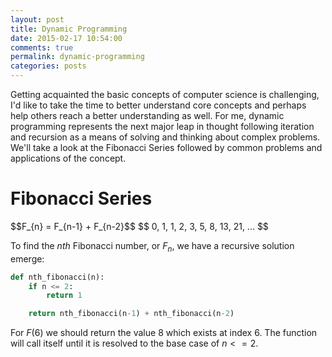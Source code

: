 ```yaml
---
layout: post
title: Dynamic Programming
date: 2015-02-17 10:54:00
comments: true
permalink: dynamic-programming
categories: posts
---
```


Getting acquainted the basic concepts of computer science is challenging, I'd like to take the time to better understand core concepts and perhaps help others reach a better understanding as well. For me, dynamic programming represents the next major leap in thought following iteration and recursion as a means of solving and thinking about complex problems. We'll take a look at the Fibonacci Series followed by common problems and applications of the concept. 

# Fibonacci Series

<script type="text/x-mathjax-config">
  MathJax.Hub.Config({tex2jax: {inlineMath: [['$','$'], ['\\(','\\)']]}});
</script>
<script type="text/javascript"
  src="http://cdn.mathjax.org/mathjax/latest/MathJax.js?config=TeX-AMS-MML_HTMLorMML">
</script>
<p>
  $$F_{n} = F_{n-1} + F_{n-2}$$
  $$ 0, 1, 1, 2, 3, 5, 8, 13, 21, ... $$ 
</p>

To find the $nth$ Fibonacci number, or $F_{n}$, we have a recursive solution emerge:

```python 
def nth_fibonacci(n):
    if n <= 2: 
        return 1

    return nth_fibonacci(n-1) + nth_fibonacci(n-2)
```

For $F(6)$ we should return the value $8$ which exists at index $6$. The function will call itself until it is resolved to the base case of $n<=2$. 


